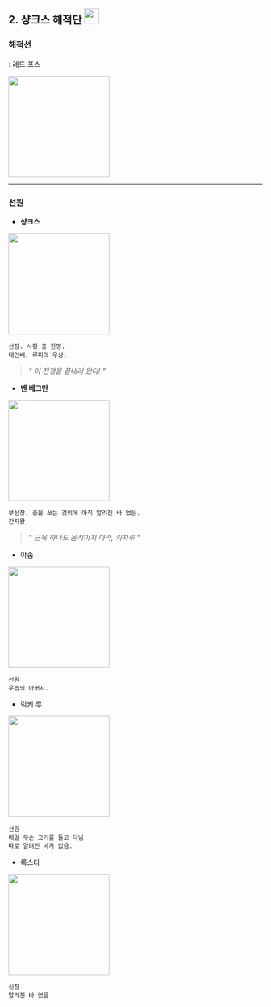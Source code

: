 
## 2. 샹크스 해적단 <img src="https://encrypted-tbn1.gstatic.com/images?q=tbn:ANd9GcSUm_MT3XQ8FBSgcUOaYpjC8lbejgW9uN-A3f_JL0B3kIR5CgjZ" width="30">  


### 해적선 
 :  레드 포스

<img src="https://pbs.twimg.com/profile_images/378800000726035634/e33235c6077723cddb9875edebab53bd_400x400.png" width="200">  

------
### 선원

 - **샹크스**  
 
<img src="http://1.bp.blogspot.com/-yJKsT-ELiMU/TWFA9rAzmeI/AAAAAAAAFQQ/juLZhLaGslw/s1600/Shanks.jpg" width="200">  

```
선장. 사황 중 한명.
대인배. 루피의 우상.
```
> *" 이 전쟁을 끝내러 왔다! "*

 - **벤 베크만**  
 
<img src="https://image-proxy.namuwikiusercontent.com/r/http%3A%2F%2Fimages.wikia.com%2Fonepiece%2Fimages%2F3%2F35%2FBenn_Beckman_Stops_Kizaru.png" width="200">  

```
부선장. 총을 쓰는 것외에 아직 알려진 바 없음.  
간지왕
```


 >*" 근육 하나도 움직이지 마라, 키자루 "*
 
 - 야솝

<img src ="https://image-proxy.namuwikiusercontent.com/r/http%3A%2F%2Fstat.ameba.jp%2Fuser_images%2F20130216%2F18%2Fkoukaihe5%2F15%2F3d%2Fj%2Fo0259019412422198899.jpg" width="200">  

```
선원
우솝의 아버지. 
```

 
 - 럭키 루

<img src="https://image-proxy.namuwikiusercontent.com/r/http%3A%2F%2F3.bp.blogspot.com%2F-LaJPTF2U8_E%2FUtCqi-u7P7I%2FAAAAAAAAAp0%2FIbEl880d7Yc%2Fs1600%2Flucky%2Broo.jpg" width="200">

```
선원
매일 무슨 고기를 들고 다님
따로 알려진 바가 없음.
```
 - 록스타

<img src="http://3.bp.blogspot.com/-c28JM_RuLM0/VkXXAATzQkI/AAAAAAAADIY/ac2aPSQimRE/s1600/01.png" width="200">
 
```
신참
알려진 바 없음
```
